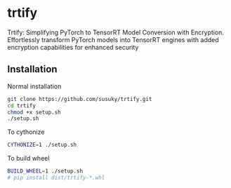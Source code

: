 # trtify
Trtify: Simplifying PyTorch to TensorRT Model Conversion with Encryption. Effortlessly transform PyTorch models into TensorRT engines with added encryption capabilities for enhanced security


## Installation

Normal installation

```sh
git clone https://github.com/susuky/trtify.git
cd trtify
chmod +x setup.sh
./setup.sh
```

To cythonize

```sh
CYTHONIZE=1 ./setup.sh
```

To build wheel

```sh
BUILD_WHEEL=1 ./setup.sh
# pip install dist/trtify-*.whl
```
